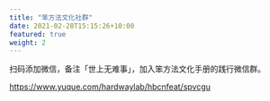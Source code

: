 ```yaml
---
title: "笨方法文化社群"
date: 2021-02-28T15:15:26+10:00
featured: true
weight: 2
---
```


扫码添加微信，备注「世上无难事」，加入笨方法文化手册的践行微信群。

https://www.yuque.com/hardwaylab/hbcnfeat/spvcgu